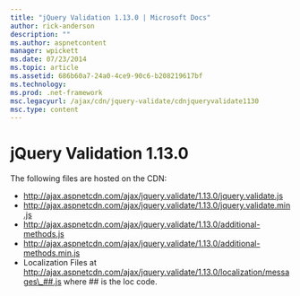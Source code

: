```yaml
---
title: "jQuery Validation 1.13.0 | Microsoft Docs"
author: rick-anderson
description: ""
ms.author: aspnetcontent
manager: wpickett
ms.date: 07/23/2014
ms.topic: article
ms.assetid: 686b60a7-24a0-4ce9-90c6-b208219617bf
ms.technology: 
ms.prod: .net-framework
msc.legacyurl: /ajax/cdn/jquery-validate/cdnjqueryvalidate1130
msc.type: content
---
```

jQuery Validation 1.13.0
====================
The following files are hosted on the CDN:

- http://ajax.aspnetcdn.com/ajax/jquery.validate/1.13.0/jquery.validate.js
- http://ajax.aspnetcdn.com/ajax/jquery.validate/1.13.0/jquery.validate.min.js
- http://ajax.aspnetcdn.com/ajax/jquery.validate/1.13.0/additional-methods.js
- http://ajax.aspnetcdn.com/ajax/jquery.validate/1.13.0/additional-methods.min.js
- Localization Files at http://ajax.aspnetcdn.com/ajax/jquery.validate/1.13.0/localization/messages\_##.js where ## is the loc code.